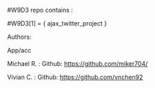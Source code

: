 #W9D3 repo contains : 




#W9D3[1] = {
		ajax_twitter_project
}


Authors: 

App/acc

Michael R. : Github: https://github.com/miker704/

Vivian C. : Github: https://github.com/vnchen92




